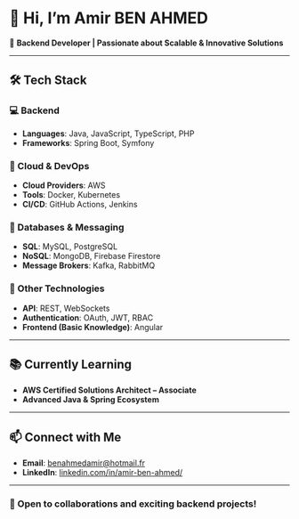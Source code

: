 # 👋 Hi, I’m Amir BEN AHMED  

🚀 **Backend Developer | Passionate about Scalable & Innovative Solutions**  

---

## 🛠️ Tech Stack  

### 💻 Backend  
- **Languages**: Java, JavaScript, TypeScript, PHP  
- **Frameworks**: Spring Boot, Symfony  

### 📡 Cloud & DevOps  
- **Cloud Providers**: AWS  
- **Tools**: Docker, Kubernetes  
- **CI/CD**: GitHub Actions, Jenkins  

### 💾 Databases & Messaging  
- **SQL**: MySQL, PostgreSQL  
- **NoSQL**: MongoDB, Firebase Firestore  
- **Message Brokers**: Kafka, RabbitMQ  

### 📌 Other Technologies  
- **API**: REST, WebSockets  
- **Authentication**: OAuth, JWT, RBAC  
- **Frontend (Basic Knowledge)**: Angular 

---

## 📚 Currently Learning  
- **AWS Certified Solutions Architect – Associate**  
- **Advanced Java & Spring Ecosystem**  

---

## 📫 Connect with Me  
- **Email**: [benahmedamir@hotmail.fr](mailto:benahmedamir@hotmail.fr)  
- **LinkedIn**: [linkedin.com/in/amir-ben-ahmed/](https://www.linkedin.com/in/amir-ben-ahmed/)  

---

### 🌱 Open to collaborations and exciting backend projects!  
